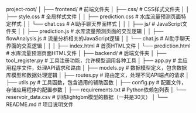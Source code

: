 project-root/
│
├── frontend/ # 前端文件夹
│ ├── css/ # CSS样式文件夹
│ │ ├── style.css # 全局样式文件
│ │ ├── prediction.css # 水库流量预测页面特定样式
│ │ └── chat.css # AI助手聊天界面样式
│ │
│ ├── js/ # JavaScript文件夹
│ │ ├── prediction.js # 水库流量预测页面的交互逻辑
│ │ ├── flowAnalysis.js # 流量分析相关的JavaScript逻辑
│ │ └── chat.js # AI助手聊天界面的交互逻辑
│ │
│ ├── index.html # 首页HTML文件
│ └── prediction.html # 水库流量预测页面HTML文件
│
├── backend/ # 后端文件夹
│ ├── tool_register.py # 工具注册功能，允许模型调用各种工具
│ ├── app.py # 主应用程序文件，处理API请求和路由
│ ├── models.py # 数据模型定义，包含数据库模型和数据处理逻辑
│ ├── routes.py # 路由定义，处理不同API端点的请求
│ ├── utils.py # 工具函数，包含通用的辅助函数
│ ├── config.py # 配置文件，存储应用程序的配置参数
│ ├── requirements.txt # Python依赖包列表
│ └── reservoir_data.csv # 训练lightgbm模型的数据（一共是30天）
│
└── README.md # 项目说明文件

